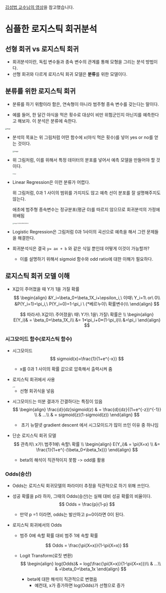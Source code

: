 [김성법 교수님의 영상](https://www.youtube.com/watch?v=l_8XEj2_9rk&list=PLz2mnAqrQ4J7KIXHRFylz3MUomid4sG0z&index=5&t=886s)을 참고했습니다.



# 심플한 로지스틱 회귀분석

## 선형 회귀 vs 로지스틱 회귀

* 회귀분석이란, 독립 변수들과 종속 변수의 관계를 통해 모형을 그리는 분석 방법이다.
* 선형 회귀와 다르게 로지스틱 회귀 모델은 **분류**를 위한 모델이다.



## 분류를 위한 로지스틱 회귀

* 분류를 하기 위함이라 함은, 연속형이 아니라 범주형 종속 변수를 갖는다는 말이다.

*  예를 들어, 한 달간 야식을 먹은 횟수로 대상이 비만 위험군인지 아닌지를 예측한다고 해보자. 이 분석은 분류에 속한다.

  <img src="https://user-images.githubusercontent.com/46865281/80453642-a4ed3c80-8963-11ea-8651-b5ce82031f9a.png" alt="image" style="zoom:30%;" />

  * 분석의 목표는 위 그림처럼 어떤 함수에 x(야식 먹은 횟수)를 넣어 yes or no를 얻는 것이다.

    <img src="https://user-images.githubusercontent.com/46865281/80453756-dcf47f80-8963-11ea-9743-878372fa50f7.png" alt="image" style="zoom:33%;" />

  * 위 그림처럼, 이를 위해서 특정 데이터의 분포를 넣어서 예측 모델을 만들어야 할 것이다.

    <img src="https://user-images.githubusercontent.com/46865281/80455319-7cb30d00-8966-11ea-8554-69720541c6bf.png" alt="image" style="zoom:20%;" />

  * Linear Regression은 이런 분류가 어렵다. 

    위 그림처럼, 0과 1 사이의 범위를 가지지도 않고 예측 선이 분포를 잘 설명해주지도 않는다.

    애초에 범주형 종속변수는 정규분포(평균 0)를 따르지 않으므로 회귀분석의 가정에 위배됨

    <img src="/Users/seungyoungoh/Library/Application Support/typora-user-images/image-20200428154120904.png" alt="image-20200428154120904" style="zoom:25%;" />

  * Logistic Regression은 그림처럼 0과 1사이의 곡선으로 예측을 해서 그런 문제들을 해결한다.

  

* 회귀분석식은 결국 `y= ax + b` 와 같은 식일 뿐인데 어떻게 이것이 가능할까?

  * 이를 설명하기 위해서 sigmoid 함수와 odd ratio에 대한 이해가 필요하다.



## 로지스틱 회귀 모델 이해

* X값이 주어졌을 때 Y가 1을 가질 확률
  $$
  \begin{align}
  &Y_i=\beta_0+\beta_1X_i+\epsilon_i,\ 이때\ Y_i=1\ or\ 0\\
  &P(Y_i=1)=\pi_i,\ P(Y_i=0)=1-\pi_i \ (*베르누이\ 확률변수)\\
  \end{align}
  $$
  
  $$
  따라서\  X값이\ 주어졌을\ 때\ Y가\ 1을\ 가질\ 확률은 \\
  \begin{align}
  E(Y_i)& = \beta_0+\beta_1X_i\\
  &= 1*\pi_i+0*(1-\pi_i)\\ 
  &=\pi_i
  \end{align}
  $$
  

### 시그모이드 함수(로지스틱 함수)

  * 시그모이드
    $$
    sigmoid(x)=\frac{1}{1+e^{-x}}
    $$

    * x를 0과 1 사이의 확률 값으로 압축해서 출력시켜 줌

      

  * 로지스틱 회귀에서 사용

    <img src="https://user-images.githubusercontent.com/46865281/80458924-8e97ae80-896c-11ea-8738-f4c8a19d9c27.png" alt="image" style="zoom:15%;" />

    * 선형 회귀식을 넣음

  

  * 시그모이드는 미분 결과가 간결하다는 특징이 있음
    $$
    \begin{align}
    \frac{d}{dz}sigmoid(z) & = \frac{d}{dz}{(1+e^{-z})^{-1}} \\ 
    & ...\\
    & = sigmoid(z)(1-sigmoid(z))
    \end{align}
    $$
    

    * ​	초기 뉴럴넷 gradient descent 에서 시그모이드가 많이 쓰인 이유 중 하나임

      

* 단순 로지스틱 회귀 모델
  $$
  관측치\ x가\ 범주1에\ 속할\ 확률  \\
  \begin{align}
  E(Y_i)& = \pi(X=x) \\
  &= \frac{1}{1+e^{-(\beta_0+\beta_1x)}}
  \end{align}
  $$
  * beta의 해석이 직관적이지 못함 -> odd를 활용



### Odds(승산)

* Odds는 로지스틱 회귀모델의 파라미터 추정을 직관적으로 하기 위해 쓰인다. 

* 성공 확률을 p라 하자, 그때의 Odds(승산)는 실패 대비 성공 확률의 비율이다.
  $$
  Odds = \frac{p}{1-p}
  $$
  * 만약 p =1 이라면, odds는 발산하고 p=0이라면 0이 된다.

* 로지스틱 회귀에서의 Odds

  * 범주 0에 속할 확률 대비 범주 1에 속할 확률

  $$
  Odds = \frac{\pi(X=x)}{1-\pi(X=x)}
  $$

  * Logit Transform(로짓 변환)
    $$
    \begin{align}
    log(Odds)& = log(\frac{\pi(X=x)}{1-\pi(X=x)})\\
    & ...\\
    & =\beta_0+\beta_1x
    \end{align}
    $$

    * beta에 대한 해석이 직관적으로 변했음
      * 예컨대, x가 증가하면 log(Odds)가 선형으로 증가 

